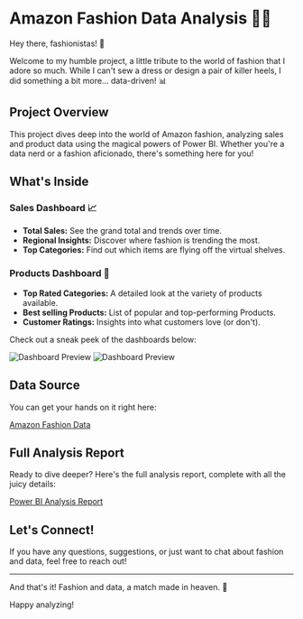 # Amazon Fashion Data Analysis 👗✨

Hey there, fashionistas! 👠

Welcome to my humble project, a little tribute to the world of fashion that I adore so much. While I can't sew a dress or design a pair of killer heels, I did something a bit more... data-driven! 📊

## Project Overview

This project dives deep into the world of Amazon fashion, analyzing sales and product data using the magical powers of Power BI. Whether you're a data nerd or a fashion aficionado, there's something here for you!

## What's Inside

### Sales Dashboard 📈
- **Total Sales:** See the grand total and trends over time.
- **Regional Insights:** Discover where fashion is trending the most.
- **Top Categories:** Find out which items are flying off the virtual shelves.

### Products Dashboard 👗
- **Top Rated Categories:** A detailed look at the variety of products available.
- **Best selling Products:** List of popular and top-performing Products.
- **Customer Ratings:** Insights into what customers love (or don't).

Check out a sneak peek of the dashboards below:

![Dashboard Preview](path/to/your/image.png)
![Dashboard Preview](path/to/your/image.png)

## Data Source

You can get your hands on it right here:

[Amazon Fashion Data](https://drive.google.com/drive/folders/1hAyk0k180lo5fxFO-rVinHXSXRqBCAQz?usp=drive_link)

## Full Analysis Report

Ready to dive deeper? Here's the full analysis report, complete with all the juicy details:

[Power BI Analysis Report](link-to-your-report)

## Let's Connect!

If you have any questions, suggestions, or just want to chat about fashion and data, feel free to reach out!

---

And that's it! Fashion and data, a match made in heaven. 💖

Happy analyzing!
